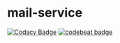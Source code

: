 # mail-service

[![Codacy Badge](https://api.codacy.com/project/badge/Grade/16c21a046bfe4272b079eec62ceba0a2)](https://app.codacy.com/gh/undefinedschool/mail-service?utm_source=github.com&utm_medium=referral&utm_content=undefinedschool/mail-service&utm_campaign=Badge_Grade_Dashboard)
[![codebeat badge](https://codebeat.co/badges/83510a0e-11cb-400a-b906-82598b36c826)](https://codebeat.co/projects/github-com-undefinedschool-mail-service-master)
